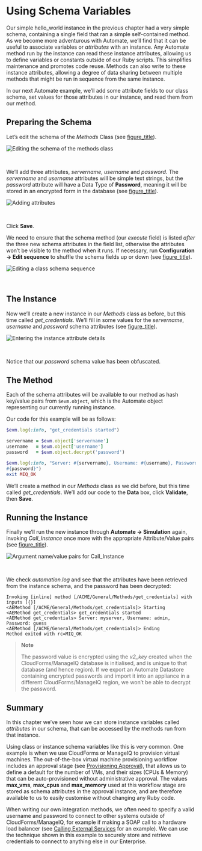 # Using Schema Variables

Our simple hello\_world instance in the previous chapter had a very
simple schema, containing a single field that ran a simple
self-contained method. As we become more adventurous with Automate,
we’ll find that it can be useful to associate variables or
*attributes* with an instance. Any Automate method run by the instance
can read these instance attributes, allowing us to define variables or
constants outside of our Ruby scripts. This simplifies maintenance and
promotes code reuse. Methods can also write to these instance
attributes, allowing a degree of data sharing between multiple methods
that might be run in sequence from the same instance.

In our next Automate example, we’ll add some attribute fields to our
class schema, set values for those attributes in our instance, and read
them from our method.

## Preparing the Schema

Let’s edit the schema of the *Methods* Class (see [figure\_title](#i1)).

![Editing the schema of the methods class](images/ss1.png)

​  

We’ll add three attributes, *servername*, *username* and *password*. The
*servername* and *username* attributes will be simple text strings, but
the *password* attribute will have a Data Type of **Password**, meaning
it will be stored in an encrypted form in the database (see
[figure\_title](#i2)).

![Adding attributes](images/ss2.png)

​  

Click **Save**.

We need to ensure that the schema method (our *execute* field) is listed
*after* the three new schema attributes in the field list, otherwise the
attributes won’t be visible to the method when it runs. If necessary,
run **Configuration → Edit sequence** to shuffle the schema fields up or
down (see [figure\_title](#i4)).

![Editing a class schema sequence](images/ss4.png)

​  

## The Instance

Now we’ll create a new instance in our *Methods* class as before, but
this time called *get\_credentials*. We’ll fill in some values for the
*servername*, *username* and *password* schema attributes (see
[figure\_title](#i5)).

![Entering the instance attribute details](images/ss5.png)

​  

Notice that our *password* schema value has been obfuscated.

## The Method

Each of the schema attributes will be available to our method as hash
key/value pairs from `$evm.object`, which is the Automate object
representing our currently running instance.

Our code for this example will be as follows:

``` ruby
$evm.log(:info, "get_credentials started")

servername = $evm.object['servername']
username   = $evm.object['username']
password   = $evm.object.decrypt('password')

$evm.log(:info, "Server: #{servername}, Username: #{username}, Password: \
#{password}")
exit MIQ_OK
```

We’ll create a method in our *Methods* class as we did before, but this
time called *get\_credentials*. We’ll add our code to the **Data** box,
click **Validate**, then **Save**.

## Running the Instance

Finally we’ll run the new instance through **Automate → Simulation**
again, invoking *Call\_Instance* once more with the appropriate
Attribute/Value pairs (see [figure\_title](#i7)).

![Argument name/value pairs for Call\_Instance](images/ss7.png)

​  

We check *automation.log* and see that the attributes have been
retrieved from the instance schema, and the password has been
    decrypted:

    Invoking [inline] method [/ACME/General/Methods/get_credentials] with inputs [{}]
    <AEMethod [/ACME/General/Methods/get_credentials]> Starting
    <AEMethod get_credentials> get_credentials started
    <AEMethod get_credentials> Server: myserver, Username: admin, Password: guess
    <AEMethod [/ACME/General/Methods/get_credentials]> Ending
    Method exited with rc=MIQ_OK

> **Note**
> 
> The password value is encrypted using the *v2\_key* created when the
> CloudForms/ManageIQ database is initialised, and is unique to that
> database (and hence region). If we export an Automate Datastore
> containing encrypted passwords and import it into an appliance in a
> different CloudForms/ManageIQ region, we won’t be able to decrypt the
> password.

## Summary

In this chapter we’ve seen how we can store instance variables called
*attributes* in our schema, that can be accessed by the methods run from
that instance.

Using class or instance schema variables like this is very common. One
example is when we use CloudForms or ManageIQ to provision virtual
machines. The out-of-the-box virtual machine provisioning workflow
includes an approval stage (see [Provisioning
Approval](../provisioning_approval/chapter.asciidoc)), that allows us to
define a default for the number of VMs, and their sizes (CPUs & Memory)
that can be auto-provisioned without administrative approval. The values
**max\_vms**, **max\_cpus** and **max\_memory** used at this workflow
stage are stored as schema attributes in the approval instance, and are
therefore available to us to easily customise without changing any Ruby
code.

When writing our own integration methods, we often need to specify a
valid username and password to connect to other systems outside of
CloudForms/ManageIQ, for example if making a SOAP call to a hardware
load balancer (see [Calling External
Services](../calling_external_services/chapter.asciidoc) for an
example). We can use the technique shown in this example to securely
store and retrieve credentials to connect to anything else in our
Enterprise.
